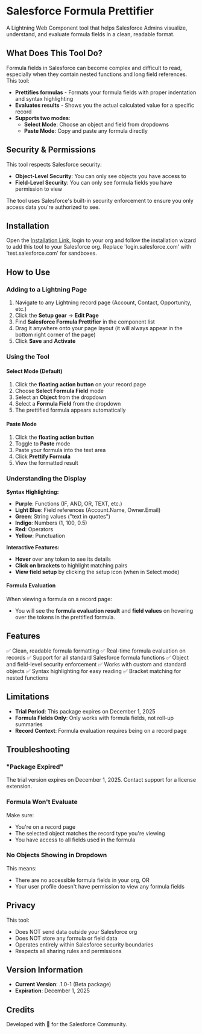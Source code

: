 # Salesforce Formula Prettifier

A Lightning Web Component tool that helps Salesforce Admins visualize, understand, and evaluate formula fields in a clean, readable format.

## What Does This Tool Do?

Formula fields in Salesforce can become complex and difficult to read, especially when they contain nested functions and long field references. This tool:

- **Prettifies formulas** - Formats your formula fields with proper indentation and syntax highlighting
- **Evaluates results** - Shows you the actual calculated value for a specific record
- **Supports two modes**:
  - **Select Mode**: Choose an object and field from dropdowns
  - **Paste Mode**: Copy and paste any formula directly

## Security & Permissions

This tool respects Salesforce security:
- **Object-Level Security**: You can only see objects you have access to
- **Field-Level Security**: You can only see formula fields you have permission to view

The tool uses Salesforce's built-in security enforcement to ensure you only access data you're authorized to see.

## Installation

Open the [Installation Link](https://linkly.link/2HjLA), login to your org and follow the installation wizard to add this tool to your Salesforce org. Replace 'login.salesforce.com' with 'test.salesforce.com' for sandboxes. 

## How to Use

### Adding to a Lightning Page

1. Navigate to any Lightning record page (Account, Contact, Opportunity, etc.)
2. Click the **Setup gear** → **Edit Page**
3. Find **Salesforce Formula Prettifier** in the component list
4. Drag it anywhere onto your page layout (it will always appear in the bottom right corner of the page)
5. Click **Save** and **Activate**

### Using the Tool

#### Select Mode (Default)
1. Click the **floating action button** on your record page
2. Choose **Select Formula Field** mode
3. Select an **Object** from the dropdown
4. Select a **Formula Field** from the dropdown
5. The prettified formula appears automatically

#### Paste Mode
1. Click the **floating action button**
2. Toggle to **Paste** mode
3. Paste your formula into the text area
4. Click **Prettify Formula**
5. View the formatted result

### Understanding the Display

**Syntax Highlighting:**
- **Purple**: Functions (IF, AND, OR, TEXT, etc.)
- **Light Blue**: Field references (Account.Name, Owner.Email)
- **Green**: String values ("text in quotes")
- **Indigo**: Numbers (1, 100, 0.5)
- **Red**: Operators
- **Yellow**: Punctuation

**Interactive Features:**
- **Hover** over any token to see its details
- **Click on brackets** to highlight matching pairs
- **View field setup** by clicking the setup icon (when in Select mode)

#### Formula Evaluation

When viewing a formula on a record page:
- You will see the **formula evaluation result** and **field values** on hovering over the tokens in the prettified formula.

## Features

✅ Clean, readable formula formatting
✅ Real-time formula evaluation on records
✅ Support for all standard Salesforce formula functions
✅ Object and field-level security enforcement
✅ Works with custom and standard objects
✅ Syntax highlighting for easy reading
✅ Bracket matching for nested functions

## Limitations

- **Trial Period**: This package expires on December 1, 2025
- **Formula Fields Only**: Only works with formula fields, not roll-up summaries
- **Record Context**: Formula evaluation requires being on a record page

## Troubleshooting

### "Package Expired"
The trial version expires on December 1, 2025. Contact support for a license extension.

### Formula Won't Evaluate
Make sure:
- You're on a record page
- The selected object matches the record type you're viewing
- You have access to all fields used in the formula

### No Objects Showing in Dropdown
This means:
- There are no accessible formula fields in your org, OR
- Your user profile doesn't have permission to view any formula fields

## Privacy

This tool:
- Does NOT send data outside your Salesforce org
- Does NOT store any formula or field data
- Operates entirely within Salesforce security boundaries
- Respects all sharing rules and permissions

## Version Information

- **Current Version**: .1.0-1 (Beta package)
- **Expiration**: December 1, 2025

## Credits

Developed with 💜 for the Salesforce Community.
